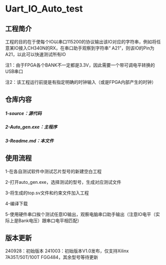 # Uart_IO_Auto_test

## 工程简介

工程的目的在于使每个IO以串口115200的协议输出该IO对应的字符串，例如将任意某IO接入CH340N的RX，在串口助手观察到字符串“ A21”，则该IO的Pin为A21，以此可以快速测试所有IO



注1：由于FPGA各个BANK不一定都是3.3V，因此需要一个带可调电平转换的USB串口

注2：该工程运行前提是有指定明确的时钟输入（或是FPGA内部产生的时钟）

## 仓库内容

##### 1-source：源代码

##### 2-Auto_gen.exe：主程序

##### 3-Readme.md：本文件



## 使用流程

1-在各自测试软件中测试芯片型号的新建空白工程

2-打开auto_gen.exe，选择测试的型号，生成对应测试文件

3-将生成的top.sv文件和约束文件加入工程

4-编译下载

5-使用硬件串口挨个测试任意IO输出，观察电脑串口助手输出（注意IO电平（实际上是Bank电压）跟串口电平相匹配）



## 版本更新

240928：初始版本
241003：初始版本V1.0发布，仅支持Xilinx 7A35T/50T/100T FGG484，其余型号等待更新